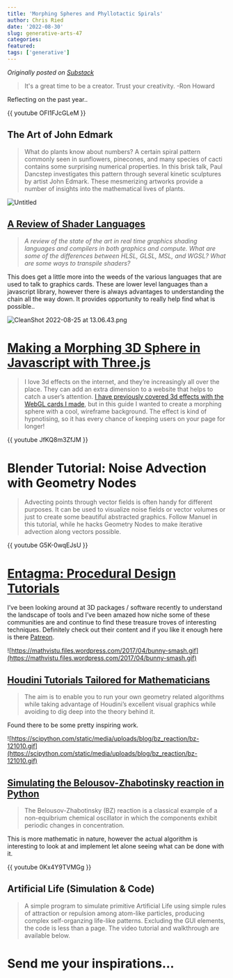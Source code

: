 ```yaml
---
title: 'Morphing Spheres and Phyllotactic Spirals'
author: Chris Ried
date: '2022-08-30'
slug: generative-arts-47
categories: 
featured: 
tags: ['generative']
---
```


_Originally posted on [Substack](https://generative.substack.com/p/morphing-spheres-and-phyllotactic)_


> It's a great time to be a creator. Trust your creativity. -Ron Howard
> 

Reflecting on the past year.. 

{{ youtube OFI1FJcGLeM }}

## The Art of John Edmark

> What do plants know about numbers? A certain spiral pattern commonly seen in sunflowers, pinecones, and many species of cacti contains some surprising numerical properties. In this brisk talk, Paul Dancstep investigates this pattern through several kinetic sculptures by artist John Edmark. These mesmerizing artworks provide a number of insights into the mathematical lives of plants.
> 

![Untitled](https://s3-us-west-2.amazonaws.com/secure.notion-static.com/a4ae17db-6e10-441e-a95b-47e45b1e83c7/Untitled.png)

## [A Review of Shader Languages](https://alain.xyz/blog/a-review-of-shader-languages)

> *A review of the state of the art in real time graphics shading languages and compilers in both graphics and compute. What are some of the differences between HLSL, GLSL, MSL, and WGSL? What are some ways to transpile shaders?*
> 

This does get a little more into the weeds of the various languages that are used to talk to graphics cards. These are lower level languages than a javascript library, however there is always advantages to understanding the chain all the way down. It provides opportunity to really help find what is possible.. 

![CleanShot 2022-08-25 at 13.06.43.png](https://s3-us-west-2.amazonaws.com/secure.notion-static.com/a0f22b45-2867-426b-b357-80c97e8e6a6c/CleanShot_2022-08-25_at_13.06.43.png)

# ****[Making a Morphing 3D Sphere in Javascript with Three.js](https://fjolt.com/article/javascript-three-js-morphing-sphere)****

> I love 3d effects on the internet, and they’re increasingly all over the place. They can add an extra dimension to a website that helps to catch a user’s attention. [I have previously covered 3d effects with the WebGL cards I made](https://fjolt.com/article/apple-cards-webl-gl-javascript), but in this guide I wanted to create a morphing sphere with a cool, wireframe background. The effect is kind of hypnotising, so it has every chance of keeping users on your page for longer!
> 

{{ youtube JfKQ8m3ZfJM }}

# ****Blender Tutorial: Noise Advection with Geometry Nodes****

> Advecting points through vector fields is often handy for different purposes. It can be used to visualize noise fields or vector volumes or just to create some beautiful abstracted graphics. Follow Manuel in this tutorial, while he hacks Geometry Nodes to make iterative advection along vectors possible.
> 

{{ youtube G5K-0wqEJsU }}

# [Entagma: Procedural Design Tutorials](https://entagma.com/)

I’ve been looking around at 3D packages / software recently to understand the landscape of tools and I’ve been amazed how niche some of these communities are and continue to find these treasure troves of interesting techniques. Definitely check out their content and if you like it enough here is there [Patreon](https://www.patreon.com/entagma/). 

![https://mathvistu.files.wordpress.com/2017/04/bunny-smash.gif](https://mathvistu.files.wordpress.com/2017/04/bunny-smash.gif)

## **[Houdini Tutorials Tailored for Mathematicians](http://wordpress.discretization.de/houdini/)**

> The aim is to enable you to run your own geometry related algorithms while taking advantage of Houdini’s excellent visual graphics while avoiding to dig deep into the theory behind it.
> 

Found there to be some pretty inspiring work. 

![https://scipython.com/static/media/uploads/blog/bz_reaction/bz-121010.gif](https://scipython.com/static/media/uploads/blog/bz_reaction/bz-121010.gif)

## **[Simulating the Belousov-Zhabotinsky reaction in Python](https://scipython.com/blog/simulating-the-belousov-zhabotinsky-reaction/)**

> The Belousov-Zhabotinsky (BZ) reaction is a classical example of a non-equibrium chemical oscillator in which the components exhibit periodic changes in concentration.
> 

This is more mathematic in nature, however the actual algorithm is interesting to look at and implement let alone seeing what can be done with it.

{{ youtube 0Kx4Y9TVMGg }}

## ****Artificial Life (Simulation & Code)****

> A simple program to simulate primitive Artificial Life using simple rules of attraction or repulsion among atom-like particles, producing complex self-organzing life-like patterns. Excluding the GUI elements, the code is less than a page. The video tutorial and walkthrough are available below.
> 

# Send me your inspirations...